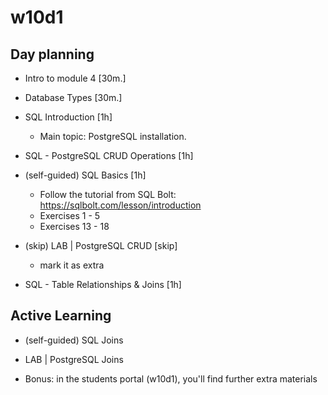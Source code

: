 
# w10d1

<!-- 

status: ready

-->


## Day planning


- Intro to module 4 [30m.]

- Database Types [30m.]

- SQL Introduction [1h]
  - Main topic: PostgreSQL installation.

- SQL - PostgreSQL CRUD Operations [1h]

- (self-guided) SQL Basics [1h]
  - Follow the tutorial from SQL Bolt: https://sqlbolt.com/lesson/introduction
  - Exercises 1 - 5
  - Exercises 13 - 18

- (skip) LAB | PostgreSQL CRUD [skip]
  - mark it as extra

- SQL - Table Relationships & Joins [1h]


## Active Learning

- (self-guided) SQL Joins

- LAB | PostgreSQL Joins

- Bonus: in the students portal (w10d1), you'll find further extra materials



